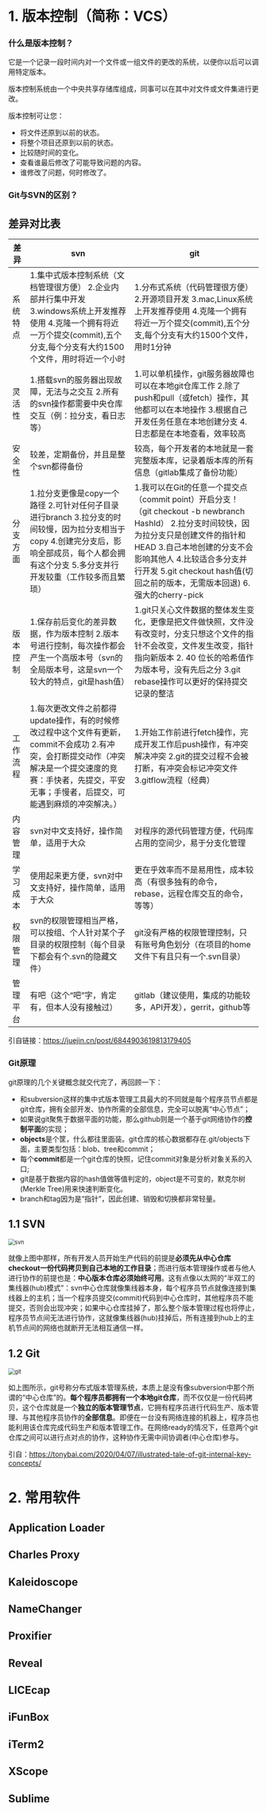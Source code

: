 # 1. 版本控制（简称：VCS）

### **什么是版本控制？**

它是一个记录一段时间内对一个文件或一组文件的更改的系统，以便你以后可以调用特定版本。

版本控制系统由一个中央共享存储库组成，同事可以在其中对文件或文件集进行更改。

版本控制可让您：

- 将文件还原到以前的状态。
- 将整个项目还原到以前的状态。
- 比较随时间的变化。
- 查看谁最后修改了可能导致问题的内容。
- 谁修改了问题，何时修改了。

### Git与SVN的区别？

## 差异对比表

| 差异     | svn                                                          | git                                                          |
| -------- | ------------------------------------------------------------ | ------------------------------------------------------------ |
| 系统特点 | 1.集中式版本控制系统（文档管理很方便） 2.企业内部并行集中开发  3.windows系统上开发推荐使用 4.克隆一个拥有将近一万个提交(commit),五个分支,每个分支有大约1500个文件，用时将近一个小时 | 1.分布式系统（代码管理很方便） 2.开源项目开发 3.mac,Linux系统上开发推荐使用 4.克隆一个拥有将近一万个提交(commit),五个分支,每个分支有大约1500个文件，用时1分钟 |
| 灵活性   | 1.搭载svn的服务器出现故障，无法与之交互 2.所有的svn操作都需要中央仓库交互（例：拉分支，看日志等） | 1.可以单机操作，git服务器故障也可以在本地git仓库工作 2.除了push和pull（或fetch）操作，其他都可以在本地操作 3.根据自己开发任务任意在本地创建分支 4.日志都是在本地查看，效率较高 |
| 安全性   | 较差，定期备份，并且是整个svn都得备份                        | 较高，每个开发者的本地就是一套完整版本库，记录着版本库的所有信息（gitlab集成了备份功能） |
| 分支方面 | 1.拉分支更像是copy一个路径 2.可针对任何子目录进行branch 3.拉分支的时间较慢，因为拉分支相当于copy 4.创建完分支后，影响全部成员，每个人都会拥有这个分支 5.多分支并行开发较重（工作较多而且繁琐） | 1.我可以在Git的任意一个提交点（commit point）开启分支！（git checkout -b newbranch HashId） 2.拉分支时间较快，因为拉分支只是创建文件的指针和HEAD 3.自己本地创建的分支不会影响其他人 4.比较适合多分支并行开发 5.git checkout hash值(切回之前的版本，无需版本回退) 6.强大的cherry-pick |
| 版本控制 | 1.保存前后变化的差异数据，作为版本控制 2.版本号进行控制，每次操作都会产生一个高版本号（svn的全局版本号，这是svn一个较大的特点，git是hash值） | 1.git只关心文件数据的整体发生变化，更像是把文件做快照，文件没有改变时，分支只想这个文件的指针不会改变，文件发生改变，指针指向新版本 2. 40 位长的哈希值作为版本号，没有先后之分 3.git rebase操作可以更好的保持提交记录的整洁 |
| 工作流程 | 1.每次更改文件之前都得update操作，有的时候修改过程中这个文件有更新，commit不会成功 2.有冲突，会打断提交动作（冲突解决是一个提交速度的竞赛：手快者，先提交，平安无事；手慢者，后提交，可能遇到麻烦的冲突解决。） | 1.开始工作前进行fetch操作，完成开发工作后push操作，有冲突解决冲突 2.git的提交过程不会被打断，有冲突会标记冲突文件 3.gitflow流程（经典） |
| 内容管理 | svn对中文支持好，操作简单，适用于大众                        | 对程序的源代码管理方便，代码库占用的空间少，易于分支化管理   |
| 学习成本 | 使用起来更方便，svn对中文支持好，操作简单，适用于大众        | 更在乎效率而不是易用性，成本较高（有很多独有的命令，rebase，远程仓库交互的命令，等等） |
| 权限管理 | svn的权限管理相当严格，可以按组、个人针对某个子目录的权限控制（每个目录下都会有个.svn的隐藏文件） | git没有严格的权限管理控制，只有账号角色划分（在项目的home文件下有且只有一个.svn目录） |
| 管理平台 | 有吧（这个“吧”字，肯定有，但本人没有接触过）                 | gitlab（建议使用，集成的功能较多，API开发），gerrit，github等 |

引自链接：https://juejin.cn/post/6844903619813179405



### Git原理

git原理的几个关键概念就交代完了，再回顾一下：

- 和subversion这样的集中式版本管理工具最大的不同就是每个程序员节点都是git仓库，拥有全部开发、协作所需的全部信息，完全可以脱离“中心节点”；
- 如果说git聚焦于数据平面的功能，那么github则是一个基于git网络协作的**控制平面**的实现；
- **objects**是个筐，什么都往里面装。git仓库的核心数据都存在.git/objects下面，主要类型包括：blob、tree和commit；
- 每个**commit**都是一个git仓库的快照，记住commit对象是分析对象关系的入口;
- git是基于数据内容的hash值做等值判定的，object是不可变的，默克尔树(Merkle Tree)用来快速判断变化。
- branch和tag因为是“指针”，因此创建、销毁和切换都非常轻量。



## 1.1 SVN

<img src="./images/OS-svn_0.png" alt="svn" style="zoom:80%;" />

就像上图中那样，所有开发人员开始生产代码的前提是**必须先从中心仓库checkout一份代码拷贝到自己本地的工作目录**；而进行版本管理操作或者与他人进行协作的前提也是：**中心版本仓库必须始终可用**。这有点像以太网的“半双工的集线器(hub)模式”：svn中心仓库就像集线器本身，每个程序员节点就像连接到集线器上的主机；当一个程序员提交(commit)代码到中心仓库时，其他程序员不能提交，否则会出现冲突；如果中心仓库挂掉了，那么整个版本管理过程也将停止，程序员节点间无法进行协作，这就像集线器(hub)挂掉后，所有连接到hub上的主机节点间的网络也就断开无法相互通信一样。

## 1.2 Git

<img src="./images/OS-git_0.png" alt="git" style="zoom:80%;" />

如上图所示，git号称分布式版本管理系统，本质上是没有像subversion中那个所谓的“中心仓库”的。**每个程序员都拥有一个本地git仓库**，而不仅仅是一份代码拷贝，这个仓库就是一个**独立的版本管理节点**，它拥有程序员进行代码生产、版本管理、与其他程序员协作的**全部信息**。即便在一台没有网络连接的机器上，程序员也能利用该仓库完成代码生产和版本管理工作。在网络ready的情况下，任意两个git仓库之间可以进行点对点的协作，这种协作无需中间协调者(中心仓库)参与。

引自：https://tonybai.com/2020/04/07/illustrated-tale-of-git-internal-key-concepts/

# 2. 常用软件

## Application Loader

## Charles Proxy

## Kaleidoscope

## NameChanger

## Proxifier

## Reveal

## LICEcap

## iFunBox

## iTerm2

## XScope

## Sublime